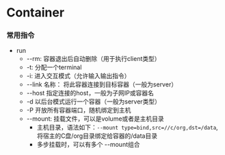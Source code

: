 # Container

### 常用指令
- run
    - --rm: 容器退出后自动删除（用于执行client类型）
    - -t: 分配一个terminal
    - -i: 进入交互模式（允许输入输出指令）
    - --link 名称： 将此容器连接到目标容器（一般为server）
    - --host 指定连接的host，一般为子网IP或容器名
    - -d 以后台模式运行一个容器（一般为server类型）
    - -P 开放所有容器端口，随机绑定到主机
    - --mount: 挂载文件，可以是volume或者是主机目录
        - 主机目录，语法如下：`--mount type=bind,src=//c/org,dst=/data`,将宿主的C盘/org目录绑定给容器的/data目录
        - 多步挂载时，可以有多个 --mount组合
        
